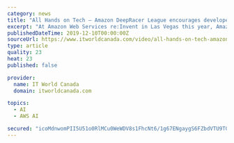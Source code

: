 ```yaml
---
category: news
title: "All Hands on Tech – Amazon DeepRacer League encourages developers to train self-driving cars"
excerpt: "At Amazon Web Services re:Invent in Las Vegas this year, Amazon launched an autonomous model car racing league and hosted the first race. Meant as a way to engage developers to train reinforcement learning models, Amazon says it will host more races at its ..."
publishedDateTime: 2019-12-10T00:00:00Z
sourceUrl: https://www.itworldcanada.com/video/all-hands-on-tech-amazon-deepracer-league-encourages-developers-to-train-self-driving-cars
type: article
quality: 23
heat: 23
published: false

provider:
  name: IT World Canada
  domain: itworldcanada.com

topics:
  - AI
  - AWS AI

secured: "icoMdnwomPII5U51o0RlMCu0WeWDV8s1FhcNt6/1g67ENgaygS6FZbdVTU9TG0TYyzYUoJ1ykbdLrB65VG+kBk6oi8LKpWro6pFlueOK8OoXpSJwmivUtbgFe9g8IhORDE2dAi7yYWABR/WJB4rNArWzW3ovbf5ztRGk7yF2MMg6aHNyUdnfyM2nHAvfnzYTjDUp0MpqKvjnwe1bKxQ0xxsruJjnBPizPRpDemmI0cnacjMY2qqUL0lftq8M0niF30mUkzjM1/jYepx1weNsPg==;PPJtzwxs98jdEp/Fng09Fg=="
---
```


